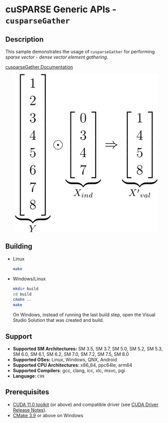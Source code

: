 # cuSPARSE Generic APIs - `cusparseGather`

## Description

This sample demonstrates the usage of `cusparseGather` for performing *sparse vector - dense vector element gathering*.

[cusparseGather Documentation](https://docs.nvidia.com/cuda/cusparse/index.html#cusparse-generic-function-gather)

<center>

![](gather.svg)
</center>

## Building

* Linux
    ```bash
    make
    ```

* Windows/Linux
    ```bash
    mkdir build
    cd build
    cmake ..
    make
    ```
    On Windows, instead of running the last build step, open    the Visual Studio Solution that was created and build.

## Support

* **Supported SM Architectures:** SM 3.5, SM 3.7, SM 5.0, SM 5.2, SM 5.3, SM 6.0, SM 6.1, SM 6.2, SM 7.0, SM 7.2, SM 7.5, SM 8.0
* **Supported OSes:** Linux, Windows, QNX, Android
* **Supported CPU Architectures**: x86_64, ppc64le, arm64
* **Supported Compilers**: gcc, clang, icc, xlc, msvc, pgi
* **Language**: `C99`

## Prerequisites

* [CUDA 11.0 toolkit](https://developer.nvidia.com/cuda-downloads) (or above) and compatible driver (see [CUDA Driver Release Notes](https://docs.nvidia.com/cuda/cuda-toolkit-release-notes/index.html#cuda-major-component-versions)).
* [CMake 3.9](https://cmake.org/download/) or above on Windows

